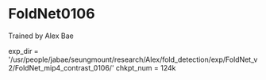# FoldNet0106

Trained by Alex Bae

exp_dir = '/usr/people/jabae/seungmount/research/Alex/fold_detection/exp/FoldNet_v2/FoldNet_mip4_contrast_0106/'
chkpt_num = 124k